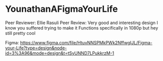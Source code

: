 # YounathanAFigmaYourLife
Peer Reviewer: Ellie Rasuli
Peer Review: Very good and interesting design I know you suffered trying to make it
Functions specifically in 1080p but hey still pretty cool


Figma: https://www.figma.com/file/HtuvNNSPMkPWk2NffwgIJL/Figma-your-Life?type=design&node-id=3%3A96&mode=design&t=tSyUNND7LPukkrzM-1
